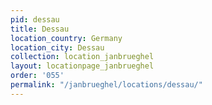 ```yaml
---
pid: dessau
title: Dessau
location_country: Germany
location_city: Dessau
collection: location_janbrueghel
layout: locationpage_janbrueghel
order: '055'
permalink: "/janbrueghel/locations/dessau/"
---
```

